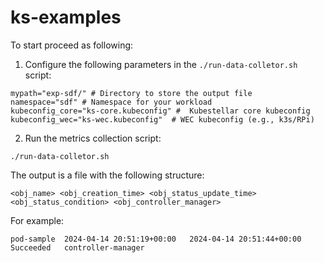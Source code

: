 # ks-examples

To start proceed as following:

1. Configure the following parameters in the `./run-data-colletor.sh` script:

```
mypath="exp-sdf/" # Directory to store the output file
namespace="sdf" # Namespace for your workload
kubeconfig_core="ks-core.kubeconfig" #  Kubestellar core kubeconfig
kubeconfig_wec="ks-wec.kubeconfig"  # WEC kubeconfig (e.g., k3s/RPi)
```

2. Run the metrics collection script:

```
./run-data-colletor.sh
```

The output is a file with the following structure:

```
<obj_name> <obj_creation_time> <obj_status_update_time> <obj_status_condition> <obj_controller_manager>
```

For example: 

```
pod-sample	2024-04-14 20:51:19+00:00	2024-04-14 20:51:44+00:00	Succeeded	controller-manager
```
